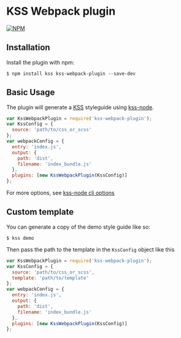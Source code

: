 KSS Webpack plugin
===================

[![NPM](https://nodei.co/npm/kss-webpack-plugin.png?downloads=true&downloadRank=true&stars=true)](https://nodei.co/npm/kss-webpack-plugin/)

## Installation
Install the plugin with npm:
```shell
$ npm install kss kss-webpack-plugin --save-dev
```
## Basic Usage

The plugin will generate a [KSS](https://github.com/kneath/kss) styleguide using [kss-node](https://github.com/kss-node/kss-node).

```javascript
var KssWebpackPlugin = require('kss-webpack-plugin');
var KssConfig = {
  source: 'path/to/css_or_scss'
};
var webpackConfig = {
  entry: 'index.js',
  output: {
    path: 'dist',
    filename: 'index_bundle.js'
  },
  plugins: [new KssWebpackPlugin(KssConfig)]
};
```

For more options, see [kss-node cli options](https://github.com/kss-node/kss-node#using-the-command-line-tool)

## Custom template
You can generate a copy of the demo style guide like so:
```shell
$ kss demo
```

Then pass the path to the template in the `KssConfig` object like this

```javascript
var KssWebpackPlugin = require('kss-webpack-plugin');
var KssConfig = {
  source: 'path/to/css_or_scss',
  template: 'path/to/template'
};
var webpackConfig = {
  entry: 'index.js',
  output: {
    path: 'dist',
    filename: 'index_bundle.js'
  },
  plugins: [new KssWebpackPlugin(KssConfig)]
};
```
